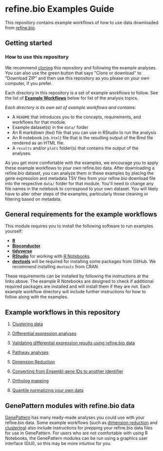 # refine.bio Examples Guide
This repository contains example workflows of how to use data downloaded from
[refine.bio](https://www.refine.bio).

## Getting started

### How to use this repository
We recommend [cloning](https://help.github.com/articles/cloning-a-repository/)
this repository and following the example analyses.
You can also use the green button that says "Clone or download" to "Download ZIP" and then use this repository as you please on your own computer, if you prefer.

Each directory in this repository is a set of example workflows to follow.
See the list of [**Example Workflows**](#example-workflows-in-this-repository)
below for list of the analysis topics.

*Each directory is its own set of example workflows and contains:*

- A `README` that introduces you to the concepts, requirements, and workflows for that module.
- Example dataset(s) in the `data/` folder
- An R markdown (`Rmd`) file that you can use in RStudio to run the analysis
- An R notebook (`nb.html`) file that is the resulting output of the Rmd file
rendered as an HTML file.
- A `results` and/or `plots` folder(s) that contains the output of the analyses.

As you get more comfortable with the examples, we encourage you to apply these example workflows to your own refine.bio data.
After downloading a refine.bio dataset, you can analyze them in these examples by placing the gene expression and metadata TSV files from your refine.bio download file into the respective `data/` folder for that module.
You'll need to change any file names in the notebook to correspond to your own dataset.
You will likely have to alter other steps of the examples, particularly those cleaning or filtering based on metadata.

## General requirements for the example workflows

This module requires you to install the following software to run examples yourself:

* [**R**](https://cran.r-project.org/)
* [**Bioconductor**](https://bioconductor.org/install/)
* [**tidyverse**](https://www.tidyverse.org/)
* [**RStudio**](https://www.rstudio.com/products/RStudio/) for working with [R Notebooks](https://bookdown.org/yihui/rmarkdown/notebook.html).
* [**devtools**](https://cran.r-project.org/web/packages/devtools/readme/README.html)
will be required for installing some packages from GitHub. We recommend installing `devtools` from CRAN.

These requirements can be installed by following the instructions at the links above.
The example R Notebooks are designed to check if additional required packages are installed and will install them if they are not.
Each example workflow directory will include further instructions for how to follow along with the examples.

## Example workflows in this repository  

1. [Clustering data](https://github.com/AlexsLemonade/refinebio-examples/blob/master/clustering)  

2. [Differential expression analyses](https://github.com/AlexsLemonade/refinebio-examples/blob/master/differential-expression)  

3. [Validating differential expression results using refine.bio data](https://github.com/AlexsLemonade/refinebio-examples/blob/master/validate-differential-expression)

4. [Pathway analyses](https://github.com/AlexsLemonade/refinebio-examples/blob/master/pathway-analysis)

5. [Dimension Reduction](https://github.com/AlexsLemonade/refinebio-examples/blob/master/dimension-reduction)

6. [Converting from Ensembl gene IDs to another identifier](https://github.com/AlexsLemonade/refinebio-examples/blob/master/ensembl-id-convert)  

7. [Ortholog mapping](https://github.com/AlexsLemonade/refinebio-examples/blob/master/ortholog-mapping)  

8. [Quantile normalizing your own data](https://github.com/AlexsLemonade/refinebio-examples/blob/master/normalize-own-data)


## GenePattern modules with refine.bio data

[GenePattern](https://cloud.genepattern.org/gp/pages/login.jsf) has many ready-made analyses you could use with your refine.bio data.
Some example workflows (such as [dimension reduction](https://github.com/AlexsLemonade/refinebio-examples/blob/master/dimension-reduction) and [clustering](https://github.com/AlexsLemonade/refinebio-examples/blob/master/clustering)) also include instructions for prepping your refine.bio data files for use in GenePattern.
For users who are not comfortable with using R Notebooks, the GenePattern modules can be run using a graphics user interface (GUI), so this may be more intuitive for you.
